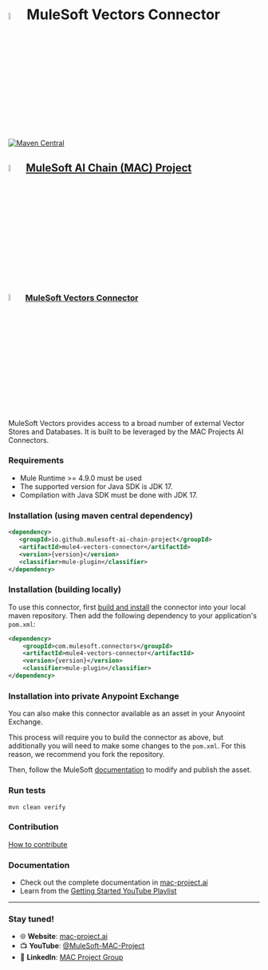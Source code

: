 # <img src="icon/icon.svg" width="6%" alt="banner"> MuleSoft  Vectors Connector
[![Maven Central](https://img.shields.io/maven-central/v/io.github.mulesoft-ai-chain-project/mule4-vectors-connector)](https://central.sonatype.com/artifact/io.github.mulesoft-ai-chain-project/mule4-vectors-connector/overview)

## <img src="https://raw.githubusercontent.com/MuleSoft-AI-Chain-Project/.github/main/profile/assets/mulechain-project-logo.png" width="6%" alt="banner">   [MuleSoft AI Chain (MAC) Project](https://mac-project.ai/docs/)

### <img src="icon/icon.svg" width="6%" alt="banner">   [MuleSoft Vectors Connector](https://mac-project.ai/docs/mulechain-vectors)

MuleSoft Vectors provides access to a broad number of external Vector Stores and Databases. It is built to be leveraged by the MAC Projects AI Connectors.


### Requirements

- Mule Runtime >= 4.9.0 must be used
- The supported version for Java SDK is JDK 17. 
- Compilation with Java SDK must be done with JDK 17.


### Installation (using maven central dependency)

```xml
<dependency>
   <groupId>io.github.mulesoft-ai-chain-project</groupId>
   <artifactId>mule4-vectors-connector</artifactId>
   <version>{version}</version>
   <classifier>mule-plugin</classifier>
</dependency>
```

### Installation (building locally)

To use this connector, first [build and install](https://mac-project.ai/docs/ms-vectors/getting-started) the connector into your local maven repository.
Then add the following dependency to your application's `pom.xml`:

```xml
<dependency>
    <groupId>com.mulesoft.connectors</groupId>
    <artifactId>mule4-vectors-connector</artifactId>
    <version>{version}</version>
    <classifier>mule-plugin</classifier>
</dependency>
```

### Installation into private Anypoint Exchange

You can also make this connector available as an asset in your Anyooint Exchange.

This process will require you to build the connector as above, but additionally you will need
to make some changes to the `pom.xml`.  For this reason, we recommend you fork the repository.

Then, follow the MuleSoft [documentation](https://docs.mulesoft.com/exchange/to-publish-assets-maven) to modify and publish the asset.

### Run tests

`mvn clean verify`

### Contribution
[How to contribute](https://mac-project.ai/docs/contribute)

### Documentation 
- Check out the complete documentation in [mac-project.ai](https://mac-project.ai/docs/ms-vectors)
- Learn from the [Getting Started YouTube Playlist](https://www.youtube.com/playlist?list=PLnuJGpEBF6ZBncyBbgYW46rbvYJwpl9Wj)

---

### Stay tuned!

- 🌐 **Website**: [mac-project.ai](https://mac-project.ai)
- 📺 **YouTube**: [@MuleSoft-MAC-Project](https://www.youtube.com/@MuleSoft-MAC-Project)
- 💼 **LinkedIn**: [MAC Project Group](https://lnkd.in/gW3eZrbF)
